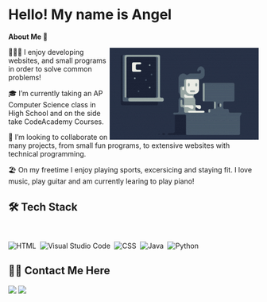 <h1>Hello! My name is Angel</h1>
<b><p> About Me 🚀<p></b>
<img alt="Night Coding" src="https://raw.githubusercontent.com/AVS1508/AVS1508/master/assets/Night-Coding.gif" align="right"/>
<p>👨🏻‍💻 I enjoy developing websites, and small programs in order to solve common problems!</p>
<p>🎓 I’m currently taking an AP Computer Science class in High School and on the side take CodeAcademy Courses.<p>
<p>💞️ I’m looking to collaborate on many projects, from small fun programs, to extensive websites with technical programming.<p>
<p>🏖️ On my freetime I enjoy playing sports, excersicing and staying fit. I love music, play guitar and am currently learing to play piano!<p>

<h2> 🛠️ Tech Stack</h2>
<br>

![HTML](https://img.shields.io/badge/-HTML-05122A?style=flat&logo=HTML5)&nbsp;
![Visual Studio Code](https://img.shields.io/badge/-Visual%20Studio%20Code-05122A?style=flat&logo=visual-studio-code&logoColor=007ACC)&nbsp;
![CSS](https://img.shields.io/badge/-CSS-05122A?style=flat&logo=CSS3&logoColor=1572B6)&nbsp;
![Java](https://img.shields.io/badge/-Java-05122A?style=flat&logo=Java&logoColor=FFA518)&nbsp;
![Python](https://img.shields.io/badge/-Python-05122A?style=flat&logo=python)&nbsp;
<h2> 🤝🏻 Contact Me Here</h2>
<a href="https://www.bing.com/ck/a?!&&p=cff3fbd72ca87a2fJmltdHM9MTY4MzI0NDgwMCZpZ3VpZD0zNGUzMTAyNC1hY2U4LTZhY2UtMmQxZi0wMjc5YWQ3ZjZiZmEmaW5zaWQ9NTIwNw&ptn=3&hsh=3&fclid=34e31024-ace8-6ace-2d1f-0279ad7f6bfa&psq=google+gmail+log+in+page&u=a1aHR0cHM6Ly9hY2NvdW50cy5nb29nbGUuY29tL2xvZ2luP3NlcnZpY2U9bWFpbA&ntb=1"><img src="https://img.shields.io/badge/-infanteangel.ag@gmail.com-D14836?style=flat&logo=Gmail&logoColor=white"/></a>
<a href="https://instagram.com/ang.jr57"><img src="https://img.shields.io/badge/-@ang.jr57-E4405F?style=flat&logo=Instagram&logoColor=white"/></a>
<!---
InfanteAngel/InfanteAngel is a ✨ special ✨ repository because its `README.md` (this file) appears on your GitHub profile.
You can click the Preview link to take a look at your changes.
--->
